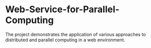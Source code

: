 # Web-Service-for-Parallel-Computing
The project demonstrates the application of various approaches to distributed and parallel computing in a web environment.
